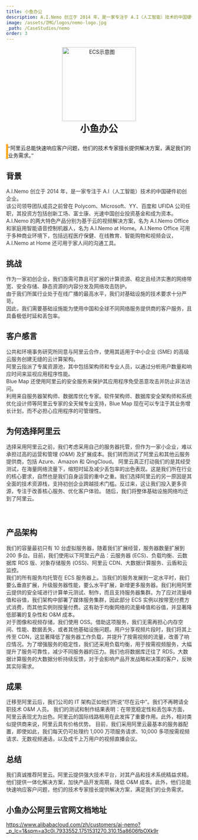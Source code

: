 ```yaml
---
title: 小鱼办公
description: A.I.Nemo 创立于 2014 年，是一家专注于 A.I（人工智能）技术的中国硬件初创企业。核心产品包括 A.I.Nemo Office 和 A.I.Nemo at Home。
image: /assets/IMG/logos/nemo-logo.jpg
_path: /CaseStudies/nemo
order: 3
---
```


<div style="margin: 0 auto;text-align: center;">
<img src="/assets/IMG/logos/nemo-logo.jpg" alt="ECS示意图" width="200" />
<div style="font-size: 1.6rem;font-weight: bold">小鱼办公</div>
</div>

<div style="border-left: 5px solid orange;margin: 5% 0;font-family: '微软雅黑',serif">
“阿里云总能快速响应客户问题，他们的技术专家擅长提供解决方案，满足我们的 业务需求。”
</div>

## 背景

<div style="color: #333333;margin-bottom: 4%"> 
A.I.Nemo 创立于 2014 年，是一家专注于 A.I（人工智能）技术的中国硬件初创企业。<br>
该公司领导团队成员之前曾在 Polycom、Microsoft、YY、百度和 UFIDA 公司任职，其投资方包括创新工场、富士康、光速中国创业投资基金和成为资本。<br>
A.I.Nemo 的两大特色产品分别为基于云的视频解决方案，名为 A.I.Nemo Office 和家庭用智能语音控制机器人，名为 A.I.Nemo at Home。A.I.Nemo Office 可用于多种商业环境下，包括远程医疗保健、在线教育、智能购物和视频会议，A.I.Nemo at Home 还可用于家人间的沟通工具。
</div>

## 挑战

<div style="color: #333333;margin-bottom: 4%"> 
作为一家初创企业，我们亟需可靠且可扩展的计算资源、稳定且经济实惠的网络带宽、安全存储、静态资源的内容分发及网络攻击防护。<br>
由于我们所属行业处于在线广播的最高水平，我们对基础设施的技术要求十分严苛。<br>
因此，我们需要基础设施能为使用中国和全球不同网络服务提供商的客户服务，且具备极低时延和丢包率。
</div>

## 客户感言

<div style="color: #333333;margin-bottom: 4%"> 
公共和环境事务研究所同意与阿里云合作，使用其适用于中小企业 (SME) 的高级云服务创建无缝的云计算架构。<br>
阿里云指派了专属资源池，其中包括架构师和专业人员，以通过分析用户数量和响应时间来监视应用程序性能。<br>
Blue Map 还使用阿里云的安全服务来保护其应用程序免受恶意攻击并防止非法访问。<br>
利用来自服务器架构师、数据库优化专家。软件架构师、数据库安全架构师和系统优化设计师等阿里云专家的全天候专业支持，Blue Map 现在可以专注于其业务增长计划，而不必担心应用程序的可管理性。</div>

## 为何选择阿里云
<div style="color: #333333;margin-bottom: 4%"> 
选择采用阿里云之前，我们考虑采用自己的服务器托管，但作为一家小企业，难以承担过高的运营和管理 (O&M) 及扩展成本。我们转而测试了阿里云和其他云服务提供商，包括 Azure、Amazon 和 QingCloud。 阿里云真正打动我们的是其经受测试，在海量网络流量下，缩短时延及减少丢包率的出色表现。这是我们所在行业的核心要求，自然也是我们自身运营的重中之重。我们选择阿里云的另一原因是其全面的技术资源栈，支持初创企业跨越技术门槛。反过来，这让我们投入更多资源，专注于改善核心服务、优化客户体验。 随后，我们将整体基础设施网络均迁到了阿里云。</div>
<br>

## 产品架构
<div style="color: #333333;margin-bottom: 4%"> 
我们的容量最初只有 10 台虚拟服务器，随着我们扩展经营，服务器数量扩展到 200 多台。目前，我们使用以下阿里云产品：云服务器 (ECS)、负载均衡、云数据库 RDS 版、对象存储服务 (OSS)、阿里云 CDN、大数据计算服务、云盾和云监控。<br>
我们的所有服务均托管在 ECS 服务器上。当我们的服务发展到一定水平时，我们要么垂直扩展，升级服务器性能，要么水平扩展，新增更多服务器。我们利用阿里云提供的安全域进行计算单元测试、制作，而且支持服务器集群。为了应对流量峰值和谷值，我们架构中部署了媒体服务集群，因此部分 ECS 实例以按带宽付费方式消费，而其他实例则按量付费。这有助于均衡网络的流量峰值和谷值，并显著降低部署的复杂性和 O&M 成本。<br>
对于图像和视频存储，我们使用 OSS。借助这项服务，我们无需再担心内存空间、性能、数据丢失，或者其他基础设施问题。用户分享视频片段时，我们将其上传至 CDN，这显著降低了服务器工作负载，并提升了按需视频的流量，改善了响应情况。为了增强服务的稳定性，我们还采用负载均衡，用于按需视频服务，大幅提升了服务可靠性，减少不同服务器的压力。我们也将数据库迁往了 RDS，大数据计算服务的大数据分析持续反馈，对于会影响产品开发战略和决策的客户，反映其实际需求。<br>
</div>

## 成果
<div style="color: #333333;margin-bottom: 4%"> 
迁移至阿里云后，我们公司的 IT 架构正如他们所说“尽在云中”。我们不再聘请全职技术 O&M 人员。 我们的测试和制作结果表明：在带宽稳定性和丢包率方面，阿里云表现尤为出色。阿里云的国际线路租用在此发挥了重要作用。此外，相对类似提供商来说，阿里云具有价格优势。 目前，我们采用阿里云最基本的服务器配置，即使如此，我们每天仍可处理约 1,000 万项服务请求、10,000 多项按需视频请求、无数视频通话，以及成千上万用户的视频直播会议。</div>

## 总结
<div style="color: #333333;margin-bottom: 4%"> 
我们真诚推荐阿里云。阿里云提供强大技术平台，对其产品和技术系统精益求精。他们提供一体化解决方案，加快产品开发周期，降低 O&M 成本。此外，他们总能快速响应客户问题，他们的技术专家擅长提供解决方案，满足我们的业务需求。</div>

## 小鱼办公阿里云官网文档地址
https://www.alibabacloud.com/zh/customers/ai-nemo?_p_lc=1&spm=a3c0i.7933552.1751531270.310.15a8606fbOXk9r
